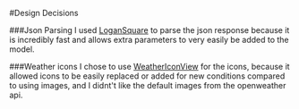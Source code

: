 #Design Decisions

###Json Parsing
I used [LoganSquare](https://github.com/bluelinelabs/LoganSquare) to parse the json response because it is incredibly fast and allows extra parameters to very easily be added to the model.

###Weather icons
I chose to use [WeatherIconView](https://github.com/pwittchen/WeatherIconView) for the icons, because it allowed icons to be easily replaced or added for new conditions compared to using images, and I didnt't like the default images from the openweather api.